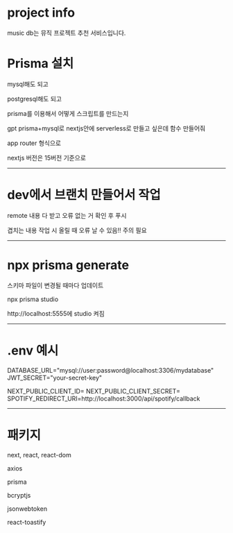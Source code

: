# project info

music db는 뮤직 프로젝트 추천 서비스입니다.

# Prisma 설치

mysql해도 되고

postgresql해도 되고

prisma를 이용해서 어떻게 스크립트를 만드는지

gpt prisma+mysql로 nextjs안에 serverless로 만들고 싶은데 함수 만들어줘

app router 형식으로

nextjs 버전은 15버전 기준으로

---

# dev에서 브랜치 만들어서 작업

remote 내용 다 받고 오류 없는 거 확인 후 푸시

겹치는 내용 작업 시 올릴 때 오류 날 수 있음!! 주의 필요

---

# npx prisma generate

스키마 파일이 변경될 때마다 업데이트

npx prisma studio

http://localhost:5555에 studio 켜짐

---

# .env 예시

DATABASE_URL="mysql://user:password@localhost:3306/mydatabase"
JWT_SECRET="your-secret-key"

NEXT_PUBLIC_CLIENT_ID=
NEXT_PUBLIC_CLIENT_SECRET=
SPOTIFY_REDIRECT_URI=http://localhost:3000/api/spotify/callback

---

# 패키지

next, react, react-dom

axios

prisma

bcryptjs

jsonwebtoken

react-toastify

